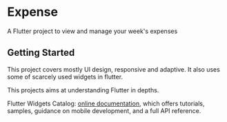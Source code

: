 # Expense

A Flutter project to  view and manage your week's expenses

## Getting Started

This project covers mostly UI design, responsive and adaptive.
It also uses some of scarcely used widgets in flutter.

This projects aims at understanding Flutter in depths.

Flutter Widgets Catalog:
[online documentation](https://api.flutter.dev), which offers tutorials,
samples, guidance on mobile development, and a full API reference.
